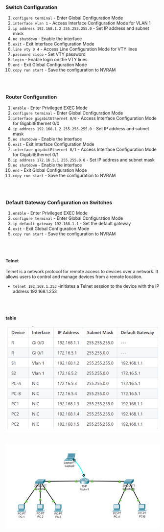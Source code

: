 ### Switch Configuration

1. `configure terminal` - Enter Global Configuration Mode
2. `interface vlan 1` - Access Interface Configuration Mode for VLAN 1
3. `ip address 192.168.1.2 255.255.255.0` - Set IP address and subnet mask
4. `no shutdown` - Enable the interface
5. `exit` - Exit Interface Configuration Mode
6. `line vty 0 4` - Access Line Configuration Mode for VTY lines
7. `password cisco` - Set VTY password
8. `login` - Enable login on the VTY lines
9. `end` - Exit Global Configuration Mode
10. `copy run start` - Save the configuration to NVRAM

<br>

#
### Router Configuration

1. `enable` - Enter Privileged EXEC Mode
2. `configure terminal` - Enter Global Configuration Mode
3. `interface gigabitEthernet 0/0` - Access Interface Configuration Mode for GigabitEthernet 0/0
4. `ip address 192.168.1.2 255.255.255.0` - Set IP address and subnet mask
5. `no shutdown` - Enable the interface
6. `exit` - Exit Interface Configuration Mode
7. `interface gigabitEthernet 0/1` - Access Interface Configuration Mode for GigabitEthernet 0/1
8. `ip address 172.16.5.1 255.255.0.0` - Set IP address and subnet mask
9. `no shutdown` - Enable the interface
10. `end` - Exit Global Configuration Mode
11. `copy run start` - Save the configuration to NVRAM

<br>

#
### Default Gateway Configuration on Switches

1. `enable` - Enter Privileged EXEC Mode
2. `configure terminal` - Enter Global Configuration Mode
3. `ip default-gateway 192.168.1.1` - Set the default gateway
4. `exit` - Exit Global Configuration Mode
5. `copy run start` - Save the configuration to NVRAM

<br>

#
#### Telnet
Telnet is a network protocol for remote access to devices over a network. It allows users to control and manage devices from a remote location.
- `telnet 192.168.1.253` -initiates a Telnet session to the device with the IP address 192.168.1.253

<br>

#
#### table
<img src='./table.png'>

#
<img src='./lab3.png'>
